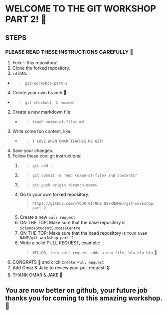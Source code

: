 # WELCOME TO THE GIT WORKSHOP PART 2! 🦄

## STEPS
### PLEASE READ THESE INSTRUCTIONS CAREFULLY 👀

1.  Fork ⑂ this repository!
2.  Clone the forked repository.
3.  `cd` into: 
   - > `git-workshop-part-2`
4.  Create your own branch 🌲
   - > `git checkout -b <name>`
2. Create a new markdown file:
   - > `touch <name-of-file>.md`
3. Write some fun content, like: 
   - > `I LOVE WHEN OMAR TEACHES ME GIT!`
4. Save your changes. 
5. Follow these cool git instructions: 
   1. > `git add .`
   2. > `git commit -m "Add <name-of-file> and contents" `
   3. > `git push origin <branch-name>`
   4. Go to your own forked repository: 
      > `https://github.com/<YOUR GITHUB USERNAME>/git-workshop-part-2`
   5. Create a new `pull request`
   6. ON THE TOP: Make sure that the base repository is `ScienceStudentSuccessCentre`
   7. ON THE TOP: Make sure that the head repository is `YOUR USER NAME/git-workshop-part-2`
   8. Write a solid PULL REQUEST, example: 
      > `#TL;DR, this pull request adds a new file, bla bla bla` 🚀
6. CONGRATS 🥳 and click `Create Pull Request`
7. Add Omar & Jake to review your pull request! 🎖
8. THANK OMAR & JAKE 🎉


## You are now better on github, your future job thanks you for coming to this amazing workshop. 🦄

